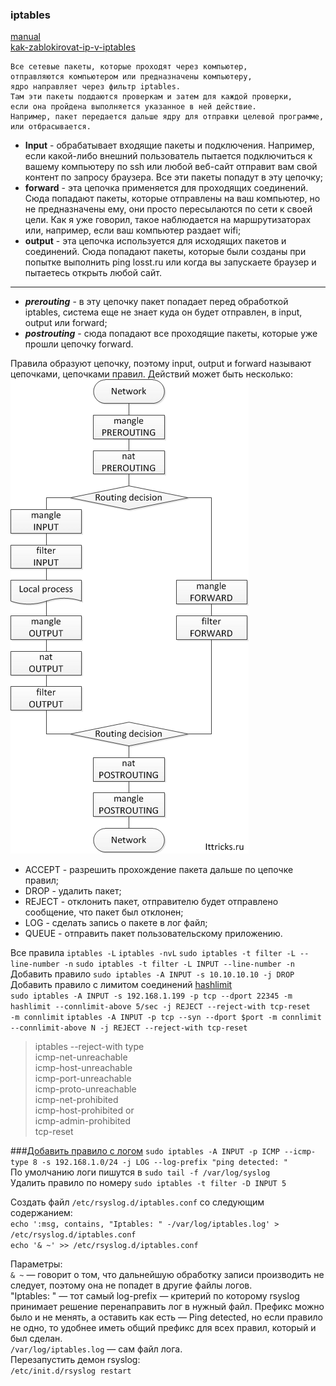 ### iptables
[manual](https://www.opennet.ru/docs/RUS/iptables/)  
[kak-zablokirovat-ip-v-iptables](https://losst.ru/kak-zablokirovat-ip-v-iptables)
```
Все сетевые пакеты, которые проходят через компьютер,
отправляются компьютером или предназначены компьютеру,
ядро направляет через фильтр iptables. 
Там эти пакеты поддаются проверкам и затем для каждой проверки,
если она пройдена выполняется указанное в ней действие.
Например, пакет передается дальше ядру для отправки целевой программе,
или отбрасывается.
```
- **Input** - обрабатывает входящие пакеты и подключения. Например, если какой-либо внешний пользователь пытается подключиться к вашему компьютеру по ssh или любой веб-сайт отправит вам свой контент по запросу браузера. Все эти пакеты попадут в эту цепочку;
- **forward** - эта цепочка применяется для проходящих соединений. Сюда попадают пакеты, которые отправлены на ваш
  компьютер, но не предназначены ему, они просто пересылаются по сети к своей цели. Как я уже говорил, такое наблюдается
  на маршрутизаторах или, например, если ваш компьютер раздает wifi;
- **output** - эта цепочка используется для исходящих пакетов и соединений. Сюда попадают пакеты, которые были созданы при попытке выполнить ping losst.ru или когда вы запускаете браузер и пытаетесь открыть любой сайт.
___
- ***prerouting*** - в эту цепочку пакет попадает перед обработкой iptables, система еще не знает куда он будет отправлен, в input, output или forward;
- ***postrouting*** - сюда попадают все проходящие пакеты, которые уже прошли цепочку forward.

Правила образуют цепочку, поэтому input, output и forward называют цепочками, цепочками правил. Действий может быть несколько:
![img.png](img.png)
- ACCEPT - разрешить прохождение пакета дальше по цепочке правил;
- DROP - удалить пакет;
- REJECT - отклонить пакет, отправителю будет отправлено сообщение, что пакет был отклонен;
- LOG - сделать запись о пакете в лог файл;
- QUEUE - отправить пакет пользовательскому приложению.


Все правила `iptables -L` `iptables -nvL` `sudo iptables -t filter -L --line-number -n`
`sudo iptables -t filter -L INPUT --line-number -n`  
Добавить правило `sudo iptables -A INPUT -s 10.10.10.10 -j DROP`  
Добавить правило с лимитом соединений [hashlimit](https://ipset.netfilter.org/iptables-extensions.man.html#lbAW)  
`sudo iptables -A INPUT -s 192.168.1.199 -p tcp --dport 22345 -m hashlimit --connlimit-above 5/sec -j REJECT --reject-with tcp-reset`  
`-m connlimit`
`iptables -A INPUT -p tcp --syn --dport $port -m connlimit --connlimit-above N -j REJECT --reject-with tcp-reset`  
>iptables --reject-with type  
icmp-net-unreachable  
icmp-host-unreachable  
icmp-port-unreachable  
icmp-proto-unreachable  
icmp-net-prohibited  
icmp-host-prohibited or  
icmp-admin-prohibited  
tcp-reset  

###[Добавить правило с логом](https://habr.com/ru/post/259169/)
`sudo iptables -A INPUT -p ICMP --icmp-type 8 -s 192.168.1.0/24 -j LOG --log-prefix "ping detected: "`\
По умолчанию логи пишутся в `sudo tail -f /var/log/syslog`  
Удалить правило по номеру `sudo iptables -t filter -D INPUT 5`  
  
Cоздать файл `/etc/rsyslog.d/iptables.conf` со следующим содержанием:  
`echo ':msg, contains, "Iptables: " -/var/log/iptables.log' > /etc/rsyslog.d/iptables.conf`  
`echo '& ~' >> /etc/rsyslog.d/iptables.conf`  
  
Параметры:  
`& ~` — говорит о том, что дальнейшую обработку записи производить не следует, поэтому она не попадет в другие файлы логов.  
"Iptables: " — тот самый log-prefix — критерий по которому rsyslog принимает решение перенаправить лог в нужный файл. Префикс можно было и не менять, а оставить как есть — Ping detected, но если правило не одно, то удобнее иметь общий префикс для всех правил, который и был сделан.  
`/var/log/iptables.log` — сам файл лога.  
Перезапустить демон rsyslog:  
`/etc/init.d/rsyslog restart`  
